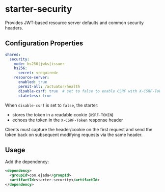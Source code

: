 # starter-security

Provides JWT-based resource server defaults and common security headers.

## Configuration Properties
```yaml
shared:
  security:
    mode: hs256|jwks|issuer
    hs256:
      secret: <required>
    resource-server:
      enabled: true
      permit-all: /actuator/health
      disable-csrf: true  # set to false to enable CSRF with X-CSRF-Token header
      stateless: true
```

When `disable-csrf` is set to `false`, the starter:

* stores the token in a readable cookie (`XSRF-TOKEN`)
* echoes the token in the `X-CSRF-Token` response header

Clients must capture the header/cookie on the first request and send the token
back on subsequent modifying requests via the same header.

## Usage
Add the dependency:
```xml
<dependency>
  <groupId>com.ejada</groupId>
  <artifactId>starter-security</artifactId>
</dependency>
```

